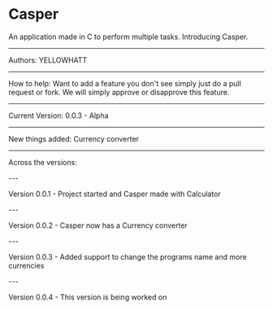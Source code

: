 # Casper
An application made in C to perform multiple tasks. Introducing Casper. 

***** 

Authors: YELLOWHATT 

*****

How to help: Want to add a feature you don't see simply just do a pull request or fork. We will simply approve or disapprove this feature. 

*****

Current Version: 0.0.3 - Alpha 

***** 

New things added: Currency converter 

***** 

Across the versions:  

-*-*-

Version 0.0.1 - Project started and Casper made with Calculator 

-*-*- 

Version 0.0.2 - Casper now has a Currency converter 

-*-*- 

Version 0.0.3 - Added support to change the programs name and more currencies 

-*-*- 

Version 0.0.4 - This version is being worked on 
